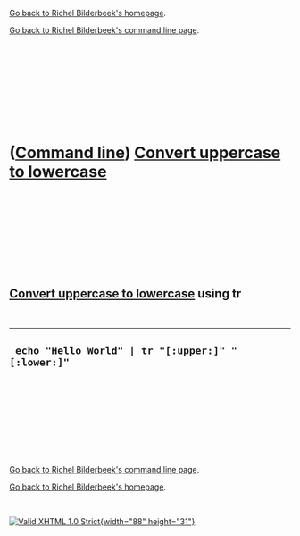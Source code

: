 [Go back to Richel Bilderbeek's homepage](index.htm).

[Go back to Richel Bilderbeek's command line page](Cl.htm).

 

 

 

 

 

([Command line](Cl.htm)) [Convert uppercase to lowercase](ClConvertUppercaseToLowercase.htm)
============================================================================================

 

 

 

 

 

[Convert uppercase to lowercase](ClConvertUppercaseToLowercase.htm) using tr
----------------------------------------------------------------------------

 

  ----------------------------------------------------
  ` echo "Hello World" | tr "[:upper:]" "[:lower:]"`
  ----------------------------------------------------

 

 

 

 

 

[Go back to Richel Bilderbeek's command line page](Cl.htm).

[Go back to Richel Bilderbeek's homepage](index.htm).

 

[![Valid XHTML 1.0 Strict](valid-xhtml10.png){width="88"
height="31"}](http://validator.w3.org/check?uri=referer)

